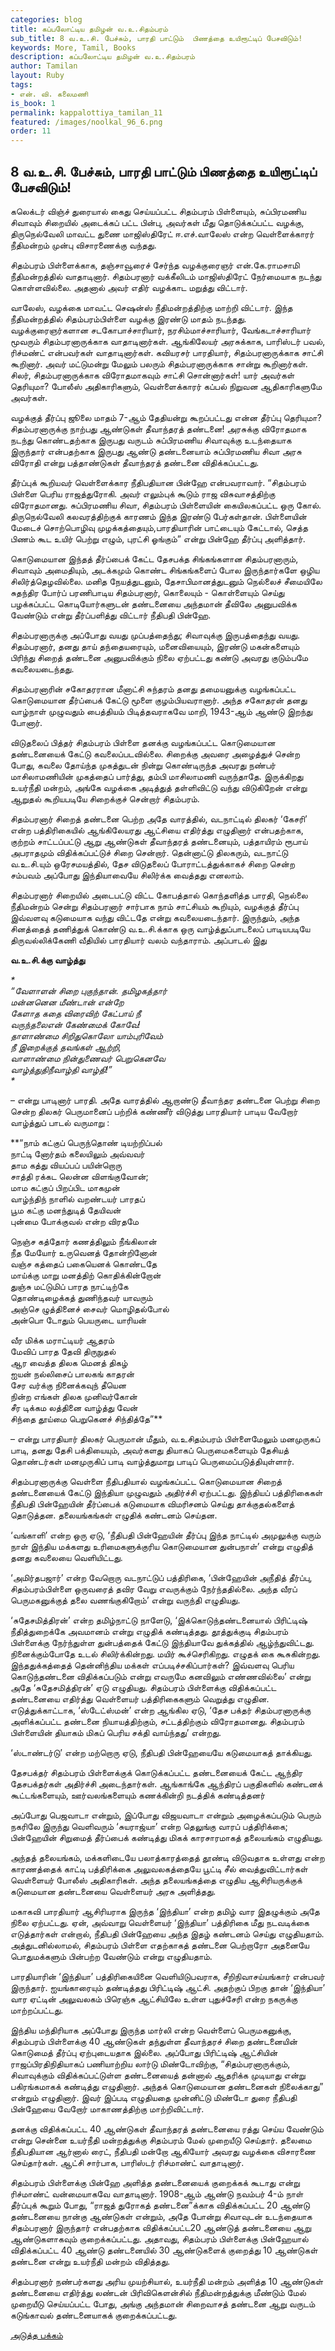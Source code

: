 ```yaml
---
categories: blog
title: கப்பலோட்டிய தமிழன் வ.உ.சிதம்பரம்
sub_title: 8 வ.உ.சி. பேச்சும், பாரதி பாட்டும்  பிணத்தை உயிரூட்டிப் பேசவிடும்!
keywords: More, Tamil, Books
description: கப்பலோட்டிய தமிழன் வ.உ.சிதம்பரம்
author: Tamilan
layout: Ruby
tags:
- என். வி. கலைமணி
is_book: 1
permalink: kappalottiya_tamilan_11
featured: /images/noolkal_96_6.png
order: 11
---
```

## 8 வ.உ.சி. பேச்சும், பாரதி பாட்டும் பிணத்தை உயிரூட்டிப் பேசவிடும்!

கலெக்டர் விஞ்ச் துரையால் கைது செய்யப்பட்ட சிதம்பரம் பிள்ளையும், சுப்பிரமணிய சிவாவும் சிறையில் அடைக்கப் பட்ட பின்பு, அவர்கள் மீது தொடுக்கப்பட்ட வழக்கு, திருநெல்வேலி மாவட்ட துணை மாஜிஸ்திரேட் ஈ.எச்.வாலேஸ் என்ற வெள்ளைக்காரர் நீதிமன்றம் முன்பு விசாரணைக்கு வந்தது.

சிதம்பரம் பிள்ளைக்காக, தஞ்சாவூரைச் சேர்ந்த வழக்குரைஞர் என்.கே.ராமசாமி நீதிமன்றத்தில் வாதாடினார். சிதம்பரனார் வக்கீலிடம் மாஜிஸ்திரேட் நேர்மையாக நடந்து கொள்ளவில்லை. அதனால் அவர் எதிர் வழக்காட மறுத்து விட்டார்.

வாலேஸ், வழக்கை மாவட்ட செஷன்ஸ் நீதிமன்றத்திற்கு மாற்றி விட்டார். இந்த நீதிமன்றத்தில் சிதம்பரம்பிள்ளை வழக்கு இரண்டு மாதம் நடந்தது. வழக்குரைஞர்களான சடகோபாச்சாரியார், நரசிம்மாச்சாரியார், வேங்கடாச்சாரியார் மூவரும் சிதம்பரனாருக்காக வாதாடினார்கள். ஆங்கிலேயர் அரசுக்காக, பாரிஸ்டர் பவல், ரிச்மண்ட் என்பவர்கள் வாதாடினார்கள். கவியரசர் பாரதியார், சிதம்பரனாருக்காக சாட்சி கூறினார். அவர் மட்டுமன்று மேலும் பலரும் சிதம்பரனாருக்காக சான்று கூறினார்கள். சிலர், சிதம்பரனாருக்காக விரோதமாகவும் சாட்சி சொன்னார்கள்! யார் அவர்கள் தெரியுமா? போலீஸ் அதிகாரிகளும், வெள்ளைக்காரர் கப்பல் நிறுவன ஆதிகாரிகளுமே அவர்கள்.

வழக்குத் தீர்ப்பு ஜூலை மாதம் 7-ஆம் தேதியன்று கூறப்பட்டது என்ன தீர்ப்பு தெரியுமா? சிதம்பரனாருக்கு நாற்பது ஆண்டுகள் தீவாந்தரத் தண்டனை! அரசுக்கு விரோதமாக நடந்து கொண்டதற்காக இருபது வருடம் சுப்பிரமணிய சிவாவுக்கு உடந்தையாக இருந்தார் என்பதற்காக இருபது ஆண்டு தண்டனையாம் சுப்பிரமணிய சிவா அரசு விரோதி என்று பத்தாண்டுகள் தீவாந்தரத் தண்டனை விதிக்கப்பட்டது.

தீர்ப்புக் கூறியவர் வெள்ளைக்கார நீதிபதியான பின்ஹே என்பவராவார். “சிதம்பரம் பிள்ளை பெரிய ராஜத்துரோகி. அவர் எலும்புக் கூடும் ராஜ விசுவாசத்திற்கு விரோதமானது. சுப்பிரமணிய சிவா, சிதம்பரம் பிள்ளையின் கையிலகப்பட்ட ஒரு கோல். திருநெல்வேலி கலவரத்திற்குக் காரணம் இந்த இரண்டு பேர்கள்தான். பிள்ளையின் மேடைச் சொற்பொழிவு முழக்கத்தையும்,பாரதியாரின் பாட்டையும் கேட்டால், செத்த பிணம் கூட உயிர் பெற்று எழும், புரட்சி ஓங்கும்” என்று பின்ஹே தீர்ப்பு அளித்தார்.

கொடுமையான இந்தத் தீர்ப்பைக் கேட்ட தேசபக்த சிங்கங்களான சிதம்பரனாரும், சிவாவும் அமைதியும், அடக்கமும் கொண்ட சிங்கங்களைப் போல இருந்தார்களே ஒழிய சிலிர்த்தெழவில்லை. மனித நேயத்துடனும், தேசாபிமானத்துடனும் நெல்லைச் சீமையிலே சுதந்திர போர்ப் பரணிபாடிய சிதம்பரனார், கொலையும் - கொள்ளையும் செய்து பழக்கப்பட்ட கொடியோர்களுடன் தண்டனையை அந்தமான் தீவிலே அனுபவிக்க வேண்டும் என்று தீர்ப்பளித்து விட்டார் நீதிபதி பின்ஹே.

சிதம்பரனாருக்கு அப்போது வயது முப்பத்தைந்து; சிவாவுக்கு இருபத்தைந்து வயது. சிதம்பரனார், தனது தாய் தந்தையரையும், மனைவியையும், இரண்டு மகன்களையும் பிரிந்து சிறைத் தண்டனை அனுபவிக்கும் நிலை ஏற்பட்டது கண்டு அவரது குடும்பமே கவலையடைந்தது.

சிதம்பரனாரின் சகோதரரான மீனாட்சி சுந்தரம் தனது தமையனுக்கு வழங்கப்பட்ட கொடுமையான தீர்ப்பைக் கேட்டு மூளை குழம்பியவரானார். அந்த சகோதரன் தனது வாழ்நாள் முழுவதும் பைத்தியம் பிடித்தவராகவே மாறி, 1943-ஆம் ஆண்டு இறந்து போனார்.

விடுதலைப் பித்தர் சிதம்பரம் பிள்ளை தனக்கு வழங்கப்பட்ட கொடுமையான தண்டனையைக் கேட்டு கவலைப்படவில்லை. சிறைக்கு அவரை அழைத்துச் சென்ற போது, கவலை தோய்ந்த முகத்துடன் நின்று கொண்டிருந்த அவரது நண்பர் மாசிலாமணியின் முகத்தைப் பார்த்து, தம்பி மாசிலாமணி வருந்தாதே. இருக்கிறது உயர்நீதி மன்றம், அங்கே வழக்கை அடித்துத் தள்ளிவிட்டு வந்து விடுகிறேன் என்று ஆறுதல் கூறியபடியே சிறைக்குச் சென்றார் சிதம்பரம்.

சிதம்பரனார் சிறைத் தண்டனை பெற்ற அதே வாரத்தில், வடநாட்டில் திலகர் ‘கேசரி’ என்ற பத்திரிகையில் ஆங்கிலேயரது ஆட்சியை எதிர்த்து எழுதினார் என்பதற்காக, குற்றம் சாட்டப்பட்டு ஆறு ஆண்டுகள் தீவாந்தரத் தண்டனையும், பத்தாயிரம் ரூபாய் அபராதமும் விதிக்கப்பட்டுச் சிறை சென்றார். தென்னாட்டு திலகரும், வடநாட்டு வ.உ.சி.யும் ஒரேசமயத்தில், தேச விடுதலைப் போராட்டத்துக்காகச் சிறை சென்ற சம்பவம் அப்போது இந்தியாவையே சிலிர்க்க வைத்தது எனலாம்.

சிதம்பரனார் சிறையில் அடைபட்டு விட்ட கோபத்தால் கொந்தளித்த பாரதி, நெல்லை நீதிமன்றம் சென்று சிதம்பரனார் சார்பாக நாம் சாட்சியம் கூறியும், வழக்குத் தீர்ப்பு இவ்வளவு கடுமையாக வந்து விட்டதே என்று கவலையடைந்தார். இருந்தும், அந்த சினத்தைத் தணித்துக் கொண்டு வ.உ.சி.க்காக ஒரு வாழ்த்துப்பாடலைப் பாடியபடியே திருவல்லிக்கேணி வீதியில் பாரதியார் வலம் வந்தாராம். அப்பாடல் இது

**வ.உ.சி.க்கு வாழ்த்து**

_*  
“வேளாளன் சிறை புகுந்தான். தமிழகத்தார்  
மன்னனென மீண்டான் என்றே  
கேளாத கதை விரைவிற் கேட்பாய் நீ  
வருந்தலைஎன் கேண்மைக் கோவே!  
தாளாண்மை சிறிதுகொலோ யாம்புரிவேம்  
நீ இறைக்குத் தவங்கள் ஆற்றி,  
வாளாண்மை நின்துணைவர் பெறுகெனவே  
வாழ்த்துதிநீவாழ்தி வாழ்தி!”  
*_

– என்று பாடினார் பாரதி. அதே வாரத்தில் ஆறாண்டு தீவாந்தர தண்டனை பெற்று சிறை சென்ற திலகர் பெருமானைப் பற்றிக் கண்ணீர் விடுத்து பாரதியார் பாடிய வேறோர் வாழ்த்துப் பாடல் வருமாறு :

**“நாம் கட்குப் பெருந்தொண் டியற்றிப்பல்  
நாட்டி னோர்தம் கலையிலும் அவ்வவர்  
தாம கத்து வியப்பப் பயின்றொரு  
சாத்தி ரக்கட லென்ன விளங்குவோன்;  
மாம கட்குப் பிறப்பிட மாகமுன்  
வாழ்ந்திந் நாளில் வறண்டயர் பாரதப்  
பூம கட்கு மனந்துடித் தேயிவன்  
புன்மை போக்குவல் என்ற விரதமே

நெஞ்ச கத்தோர் கணத்திலும் நீங்கிலான்  
நீத மேயோர் உருவெனத் தோன்றினோன்  
வஞ்ச கத்தைப் பகையெனக் கொண்டதே  
மாய்க்கு மாறு மனத்திற் கொதிக்கின்றோன்  
துஞ்சு மட்டுமிப் பாரத நாட்டிற்கே  
தொண்டிழைக்கத் துணிந்தவர் யாவரும்  
அஞ்செ ழுத்தினைச் சைவர் மொழிதல்போல்  
அன்பொ டோதும் பெயருடை யாரியன்

வீர மிக்க மராட்டியர் ஆதரம்  
மேவிப் பாரத தேவி திருநுதல்  
ஆர வைத்த திலக மெனத் திகழ்  
ஐயன் நல்லிசைப் பாலகங் காதரன்  
சேர வர்க்கு நினைக்கவுந் தீயென  
நின்ற எங்கள் திலக முனிவர்கோன்  
சீர டிக்கம லத்தினை வாழ்த்து வேன்  
சிந்தை தூய்மை பெறுகெனச் சிந்தித்தே”**

– என்று பாரதியார் திலகர் பெருமான் மீதும், வ.உசிதம்பரம் பிள்ளைமேலும் மனமுருகப் பாடி, தனது தேசி பக்தியையும், அவர்களது தியாகப் பெருமைகளையும் தேசியத் தொண்டர்கள் மனமுருகிப் பாடி வாழ்த்துமாறு பாடிப் பெருமைப்படுத்தியுள்ளார்.

சிதம்பரனாருக்கு வெள்ளை நீதிபதியால் வழங்கப்பட்ட கொடுமையான சிறைத் தண்டனையைக் கேட்டு இந்தியா முழுவதும் அதிர்ச்சி ஏற்பட்டது. இந்தியப் பத்திரிகைகள் நீதிபதி பின்ஹேயின் தீர்ப்பைக் கடுமையாக விமரிசனம் செய்து தாக்குதல்களைத் தொடுத்தன. தலையங்கங்கள் எழுதிக் கண்டனம் செய்தன.

‘வங்காளி’ என்ற ஒரு ஏடு, ‘நீதிபதி பின்ஹேயின் தீர்ப்பு இந்த நாட்டில் அமுலுக்கு வரும் நாள் இந்திய மக்களது உரிமைகளுக்குரிய கொடுமையான துன்பநாள்’ என்று எழுதித் தனது கவலையை வெளியிட்டது.

‘அமிர்தபஜார்’ என்ற வேறொரு வடநாட்டுப் பத்திரிகை, ‘பின்ஹேயின் அநீதித் தீர்ப்பு, சிதம்பரம்பிள்ளை ஒருவரைத் தவிர வேறு எவருக்கும் நேர்ந்ததில்லை. அந்த வீரப் பெருமகனுக்குத் தலை வணங்குகிறோம்’ என்று வருந்தி எழுதியது.

‘சுதேசமித்திரன்’ என்ற தமிழ்நாட்டு நாளேடு, ‘இக்கொடுந்தண்டனையால் பிரிட்டிஷ் நீதித்துறைக்கே அவமானம் என்று எழுதிக் கண்டித்தது. தூத்துக்குடி சிதம்பரம் பிள்ளைக்கு நேர்ந்துள்ள துன்பத்தைக் கேட்டு இந்தியாவே துக்கத்தில் ஆழ்ந்துவிட்டது. நினைக்கும்போதே உடல் சிலிர்க்கின்றது. மயிர் கூச்செரிகிறது. எழுதக் கை கூசுகின்றது. இந்ததுக்கத்தைத் தென்னிந்திய மக்கள் எப்படிச்சகிப்பார்கள்? இவ்வளவு பெரிய கொடுந்தண்டனை விதிக்கப்படும் என்று எவருமே கனவிலும் எண்ணவில்லை’ என்று அதே ‘சுதேசமித்திரன்’ ஏடு எழுதியது. சிதம்பரம் பிள்ளைக்கு விதிக்கப்பட்ட தண்டனையை எதிர்த்து வெள்ளையர் பத்திரிகைகளும் வெறுத்து எழுதின. எடுத்துக்காட்டாக, ‘ஸ்டேட்ஸ்மன்’ என்ற ஆங்கில ஏடு, ‘தேச பக்தர் சிதம்பரனாருக்கு அளிக்கப்பட்ட தண்டனை நியாயத்திற்கும், சட்டத்திற்கும் விரோதமானது. சிதம்பரம் பிள்ளையின் தியாகம் மிகப் பெரிய சக்தி வாய்ந்தது’ என்றது.

‘ஸ்டாண்டர்டு’ என்ற மற்றொரு ஏடு, நீதிபதி பின்ஹேயையே கடுமையாகத் தாக்கியது.

தேசபக்தர் சிதம்பரம் பிள்ளைக்குக் கொடுக்கப்பட்ட தண்டனையைக் கேட்ட ஆந்திர தேசபக்தர்கள் அதிர்ச்சி அடைந்தார்கள். ஆங்காங்கே ஆந்திரப் பகுதிகளில் கண்டனக் கூட்டங்களையும், ஊர்வலங்களையும் கணக்கின்றி நடத்திக் கண்டித்தனர்

அப்போது பெஜவாடா என்றும், இப்போது விஜயவாடா என்றும் அழைக்கப்படும் பெரும் நகரிலே இருந்து வெளிவரும் ‘சுயராஜ்யா’ என்ற தெலுங்கு வாரப் பத்திரிக்கை; பின்ஹேயின் சிறுமைத் தீர்ப்பைக் கண்டித்து மிகக் காரசாரமாகத் தலையங்கம் எழுதியது.

அந்தத் தலையங்கம், மக்களிடையே பலாத்காரத்தைத் தூண்டி விடுவதாக உள்ளது என்ற காரணத்தைக் காட்டி பத்திரிக்கை அலுவலகத்தையே பூட்டி சீல் வைத்துவிட்டார்கள் வெள்ளையர் போலீஸ் அதிகாரிகள். அந்த தலையங்கத்தை எழுதிய ஆசிரியருக்குக் கடுமையான தண்டனையை வெள்ளையர் அரசு அளித்தது.

மகாகவி பாரதியார் ஆசிரியராக இருந்த ‘இந்தியா’ என்ற தமிழ் வார இதழுக்கும் அதே நிலை ஏற்பட்டது. ஏன், அவ்வாறு வெள்ளையர் ‘இந்தியா’ பத்திரிகை மீது நடவடிக்கை எடுத்தார்கள் என்றால், நீதிபதி பின்ஹேயை அந்த இதழ் கண்டனம் செய்து எழுதியதாம். அத்துடனில்லாமல், சிதம்பரம் பிள்ளை எதற்காகத் தண்டனை பெற்றாரோ அதனையே பொதுமக்களும் பின்பற்ற வேண்டும் என்று எழுதியதாம்.

பாரதியாரின் ‘இந்தியா’ பத்திரிகையினை வெளியிடுபவராக, சீறிநிவாசய்யங்கார் என்பவர் இருந்தார். ஐயங்காரையும் தண்டித்தது பிரிட்டிஷ் ஆட்சி. அதற்குப் பிறகு தான் ‘இந்தியா’ வார ஏட்டின் அலுவலகம் பிரெஞ்சு ஆட்சியிலே உள்ள புதுச்சேரி என்ற நகருக்கு மாற்றப்பட்டது.

இந்திய மந்திரியாக அப்போது இருந்த மார்லி என்ற வெள்ளைப் பெருமகனுக்கு, சிதம்பரம் பிள்ளைக்கு 40 ஆண்டுகள் தந்துள்ள தீவாந்தரச் சிறை தண்டனையின் கொடுமைத் தீர்ப்பு ஏற்புடையதாக இல்லை. அப்போது பிரிட்டிஷ் ஆட்சியின் ராஜப்பிரதிநிதியாகப் பணியாற்றிய லார்டு மிண்டோவிற்கு, “சிதம்பரனாருக்கும், சிவாவுக்கும் விதிக்கப்பட்டுள்ள தண்டனையைத் தன்னால் ஆதரிக்க முடியாது என்று பகிரங்கமாகக் கண்டித்து எழுதினார். அந்தக் கொடுமையான தண்டனைகள் நிலைக்காது” என்றும் எழுதினார். இவர் இப்படி எழுதியதை முன்னிட்டு மிண்டோ துரை நீதிபதி பின்ஹேயை வேறோர் மாகாணத்திற்கு மாற்றிவிட்டார்.

தனக்கு விதிக்கப்பட்ட 40 ஆண்டுகள் தீவாந்தரத் தண்டனையை ரத்து செய்ய வேண்டும் என்று சென்னை உயர்நீதி மன்றத்துக்கு சிதம்பரம் மேல் முறையீடு செய்தார். தலைமை நீதிபதியான ஆர்னால் ரைட், நீதிபதி மன்றோ ஆகியோர் அவரது வழக்கை விசாரணை செய்தார்கள். ஆட்சி சார்பாக, பாரிஸ்டர் ரிச்மாண்ட் வாதாடினார்.

சிதம்பரம் பிள்ளைக்கு பின்ஹே அளித்த தண்டனையைக் குறைக்கக் கூடாது என்று ரிச்மாண்ட் வன்மையாகவே வாதாடினார். 1908-ஆம் ஆண்டு நவம்பர் 4-ம் நாள் தீர்ப்புக் கூறும் போது, “ராஜத் துரோகத் தண்டனை”க்காக விதிக்கப்பட்ட 20 ஆண்டு தண்டனையை நான்கு ஆண்டுகள் என்றும், அதே போன்று சிவாவுடன் உடந்தையாக சிதம்பரனார் இருந்தார் என்பதற்காக விதிக்கப்பட்ட20 ஆண்டுத் தண்டனையை ஆறு ஆண்டுகளாகவும் குறைக்கப்பட்டது. அதாவது, சிதம்பரம் பிள்ளைக்கு பின்ஹேயால் விதிக்கப்பட்ட 40 ஆண்டு தண்டனையில் 30 ஆண்டுகளைக் குறைத்து 10 ஆண்டுகள் தண்டனை என்று உயர்நீதி மன்றம் விதித்தது.

சிதம்பரனார் நண்பர்களது அரிய முயற்சியால், உயர்நீதி மன்றம் அளித்த 10 ஆண்டுகள் தண்டனையை எதிர்த்து லண்டன் பிரிவிகெளன்சில் நீதிமன்றத்துக்கு மீண்டும் மேல் முறையீடு செய்யப்பட்ட போது, அங்கு அந்தமான் சிறைவாசத் தண்டனை ஆறு வருடம் கடுங்காவல் தண்டனையாகக் குறைக்கப்பட்டது.

[அடுத்த பக்கம்](kappalottiya_tamilan_12)